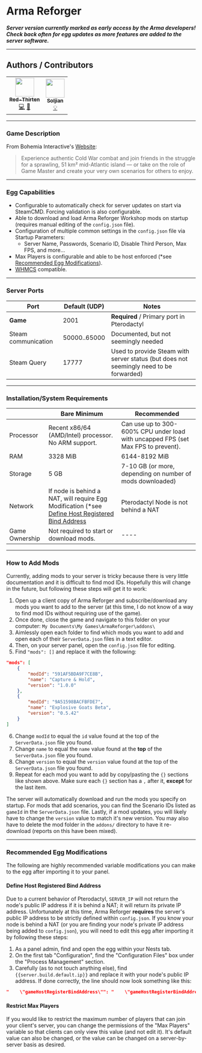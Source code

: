 # Arma Reforger

***Server version currently marked as early access by the Arma developers! Check back often for egg updates as more features are added to the server software.***
___

## Authors / Contributors

<!-- prettier-ignore-start -->
<!-- markdownlint-disable -->
<table>
    <tr>
        <td align="center">
            <a href="https://github.com/lilkingjr1">
                <img src="https://avatars.githubusercontent.com/u/4533989" width="50px;" alt=""/><br /><sub><b>Red-Thirten</b></sub>
            </a>
            <br />
            <a href="https://github.com/parkervcp/eggs/commits?author=lilkingjr1" title="Codes">💻</a>
            <a href="https://github.com/parkervcp/eggs/commits?author=lilkingjr1" title="Maintains">🔨</a>
        </td>
        <td align="center">
            <a href="https://github.com/Soljian">
                <img src="https://avatars.githubusercontent.com/u/4036453" width="50px;" alt=""/><br /><sub><b>Soljian</b></sub>
            </a>
            <br />
            <a href="https://github.com/parkervcp/eggs/commits?author=Soljian" title="Contributor">💡</a>
        </td>
    </tr>
</table>
<!-- markdownlint-enable -->
<!-- prettier-ignore-end -->

___

### Game Description

From Bohemia Interactive's [Website](https://reforger.armaplatform.com/):
> Experience authentic Cold War combat and join friends in the struggle for a sprawling, 51 km² mid-Atlantic island — or take on the role of Game Master and create your very own scenarios for others to enjoy.
___

### Egg Capabilities

- Configurable to automatically check for server updates on start via SteamCMD. Forcing validation is also configurable.
- Able to download and load Arma Reforger Workshop mods on startup (requires manual editing of the `config.json` file).
- Configuration of multiple common settings in the `config.json` file via Startup Parameters:
  - Server Name, Passwords, Scenario ID, Disable Third Person, Max FPS, and more...
- Max Players is configurable and able to be host enforced (\*see [Recommended Egg Modifications](#restrict-max-players)).
- [WHMCS](https://www.whmcs.com/) compatible.

___

### Server Ports

| Port | Default (UDP) | Notes |
|---------|---------|---------|
| **Game** | 2001 | **Required** / Primary port in Pterodactyl |
| Steam communication | 50000..65000 | Documented, but not seemingly needed |
| Steam Query | 17777 | Used to provide Steam with server status (but does not seemingly need to be forwarded) |

___

### Installation/System Requirements

|  | Bare Minimum | Recommended |
|---------|---------|---------|
| Processor | Recent x86/64 (AMD/Intel) processor. No ARM support. | Can use up to 300-600% CPU under load with uncapped FPS (set Max FPS to prevent). |
| RAM | 3328 MiB | 6144-8192 MiB |
| Storage | 5 GB | 7-10 GB (or more, depending on number of mods downloaded) |
| Network | If node is behind a NAT, will require Egg Modification (\*see [Define Host Registered Bind Address](#define-host-registered-bind-address) | Pterodactyl Node is not behind a NAT |
| Game Ownership | Not required to start or download mods. | ---- |

___

### How to Add Mods

Currently, adding mods to your server is tricky because there is very little documentation and it is difficult to find mod IDs. Hopefully this will change in the future, but following these steps will get it to work:

1. Open up a client copy of Arma Reforger and subscribe/download any mods you want to add to the server (at this time, I do not know of a way to find mod IDs without requiring use of the game).
2. Once done, close the game and navigate to this folder on your computer: `My Documents\My Games\ArmaReforger\addons\`
3. Aimlessly open each folder to find which mods you want to add and open each of their `ServerData.json` files in a text editor.
4. Then, on your server panel, open the `config.json` file for editing.
5. Find `"mods": []` and replace it with the following:

```json
"mods": [
	{
		"modId": "591AF5BDA9F7CE8B",
		"name": "Capture & Hold",
		"version": "1.0.0"
	},
	{
		"modId": "9A51598BACFBFDE7",
		"name": "Explosive Goats Beta",
		"version": "0.5.42"
	}
]
```

6. Change `modId` to equal the `id` value found at the top of the `ServerData.json` file you found.
7. Change `name` to equal the `name` value found at the **top** of the `ServerData.json` file you found.
8. Change `version` to equal the `version` value found at the top of the `ServerData.json` file you found.
9. Repeat for each mod you want to add by copy/pasting the `{}` sections like shown above. Make sure each `{}` section has a `,` after it, **except** for the last item.

The server will automatically download and run the mods you specify on startup. For mods that add scenarios, you can find the Scenario IDs listed as `gameId` in the `ServerData.json` file. Lastly, if a mod updates, you will likely have to change the `version` value to match it's new version. You may also have to delete the mod folder in the `addons/` directory to have it re-download (reports on this have been mixed).

___

### Recommended Egg Modifications

The following are highly recommended variable modifications you can make to the egg after importing it to your panel.

#### Define Host Registered Bind Address

Due to a current behavior of Pterodactyl, `SERVER_IP` will not return the node's public IP address if it is behind a NAT; it will return its private IP address. Unfortunately at this time, Arma Reforger **requires** the server's public IP address to be strictly defined within `config.json`. If you know your node is behind a NAT (or you are finding your node's private IP address being added to `config.json`), you will need to edit this egg after importing it by following these steps:

1. As a panel admin, find and open the egg within your Nests tab.
2. On the first tab "Configuration", find the "Configuration Files" box under the "Process Management" section.
3. Carefully (as to not touch anything else), find `{{server.build.default.ip}}` and replace it with your node's public IP address. If done correctly, the line should now look something like this:

```json
"    \"gameHostRegisterBindAddress\"": "    \"gameHostRegisterBindAddress\": \"123.4.56.789\",",
```

#### Restrict Max Players

If you would like to restrict the maximum number of players that can join your client's server, you can change the permissions of the "Max Players" variable so that clients can only view this value (and not edit it). It's default value can also be changed, or the value can be changed on a server-by-server basis as desired.
